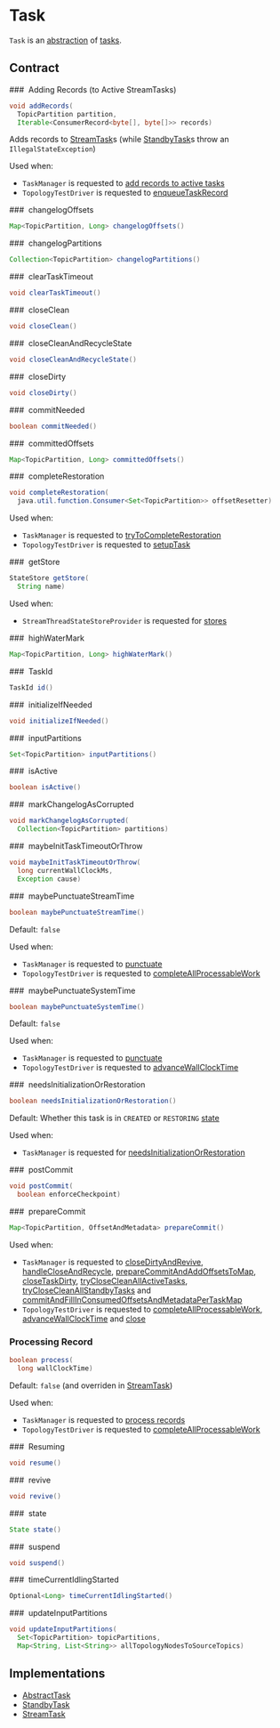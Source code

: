 # Task

`Task` is an [abstraction](#contract) of [tasks](#implementations).

## Contract

### <span id="addRecords"> Adding Records (to Active StreamTasks)

```java
void addRecords(
  TopicPartition partition,
  Iterable<ConsumerRecord<byte[], byte[]>> records)
```

Adds records to [StreamTask](StreamTask.md#addRecords)s (while [StandbyTask](StandbyTask.md#addRecords)s throw an `IllegalStateException`)

Used when:

* `TaskManager` is requested to [add records to active tasks](TaskManager.md#addRecordsToTasks)
* `TopologyTestDriver` is requested to [enqueueTaskRecord](TopologyTestDriver.md#enqueueTaskRecord)

### <span id="changelogOffsets"> changelogOffsets

```java
Map<TopicPartition, Long> changelogOffsets()
```

### <span id="changelogPartitions"> changelogPartitions

```java
Collection<TopicPartition> changelogPartitions()
```

### <span id="clearTaskTimeout"> clearTaskTimeout

```java
void clearTaskTimeout()
```

### <span id="closeClean"> closeClean

```java
void closeClean()
```

### <span id="closeCleanAndRecycleState"> closeCleanAndRecycleState

```java
void closeCleanAndRecycleState()
```

### <span id="closeDirty"> closeDirty

```java
void closeDirty()
```

### <span id="commitNeeded"> commitNeeded

```java
boolean commitNeeded()
```

### <span id="committedOffsets"> committedOffsets

```java
Map<TopicPartition, Long> committedOffsets()
```

### <span id="completeRestoration"> completeRestoration

```java
void completeRestoration(
  java.util.function.Consumer<Set<TopicPartition>> offsetResetter)
```

Used when:

* `TaskManager` is requested to [tryToCompleteRestoration](TaskManager.md#tryToCompleteRestoration)
* `TopologyTestDriver` is requested to [setupTask](TopologyTestDriver.md#setupTask)

### <span id="getStore"> getStore

```java
StateStore getStore(
  String name)
```

Used when:

* `StreamThreadStateStoreProvider` is requested for [stores](state/StreamThreadStateStoreProvider.md#stores)

### <span id="highWaterMark"> highWaterMark

```java
Map<TopicPartition, Long> highWaterMark()
```

### <span id="id"> TaskId

```java
TaskId id()
```

### <span id="initializeIfNeeded"> initializeIfNeeded

```java
void initializeIfNeeded()
```

### <span id="inputPartitions"> inputPartitions

```java
Set<TopicPartition> inputPartitions()
```

### <span id="isActive"> isActive

```java
boolean isActive()
```

### <span id="markChangelogAsCorrupted"> markChangelogAsCorrupted

```java
void markChangelogAsCorrupted(
  Collection<TopicPartition> partitions)
```

### <span id="maybeInitTaskTimeoutOrThrow"> maybeInitTaskTimeoutOrThrow

```java
void maybeInitTaskTimeoutOrThrow(
  long currentWallClockMs,
  Exception cause)
```

### <span id="maybePunctuateStreamTime"> maybePunctuateStreamTime

```java
boolean maybePunctuateStreamTime()
```

Default: `false`

Used when:

* `TaskManager` is requested to [punctuate](TaskManager.md#punctuate)
* `TopologyTestDriver` is requested to [completeAllProcessableWork](TopologyTestDriver.md#completeAllProcessableWork)

### <span id="maybePunctuateSystemTime"> maybePunctuateSystemTime

```java
boolean maybePunctuateSystemTime()
```

Default: `false`

Used when:

* `TaskManager` is requested to [punctuate](TaskManager.md#punctuate)
* `TopologyTestDriver` is requested to [advanceWallClockTime](TopologyTestDriver.md#advanceWallClockTime)

### <span id="needsInitializationOrRestoration"> needsInitializationOrRestoration

```java
boolean needsInitializationOrRestoration()
```

Default: Whether this task is in `CREATED` or `RESTORING` [state](#state)

Used when:

* `TaskManager` is requested for [needsInitializationOrRestoration](TaskManager.md#needsInitializationOrRestoration)

### <span id="postCommit"> postCommit

```java
void postCommit(
  boolean enforceCheckpoint)
```

### <span id="prepareCommit"> prepareCommit

```java
Map<TopicPartition, OffsetAndMetadata> prepareCommit()
```

Used when:

* `TaskManager` is requested to [closeDirtyAndRevive](TaskManager.md#closeDirtyAndRevive), [handleCloseAndRecycle](TaskManager.md#handleCloseAndRecycle), [prepareCommitAndAddOffsetsToMap](TaskManager.md#prepareCommitAndAddOffsetsToMap), [closeTaskDirty](TaskManager.md#closeTaskDirty), [tryCloseCleanAllActiveTasks](TaskManager.md#tryCloseCleanAllActiveTasks), [tryCloseCleanAllStandbyTasks](TaskManager.md#tryCloseCleanAllStandbyTasks) and [commitAndFillInConsumedOffsetsAndMetadataPerTaskMap](TaskManager.md#commitAndFillInConsumedOffsetsAndMetadataPerTaskMap)
* `TopologyTestDriver` is requested to [completeAllProcessableWork](TopologyTestDriver.md#completeAllProcessableWork), [advanceWallClockTime](TopologyTestDriver.md#advanceWallClockTime) and [close](TopologyTestDriver.md#close)

### <span id="process"> Processing Record

```java
boolean process(
  long wallClockTime)
```

Default: `false` (and overriden in [StreamTask](StreamTask.md#process))

Used when:

* `TaskManager` is requested to [process records](TaskManager.md#process)
* `TopologyTestDriver` is requested to [completeAllProcessableWork](TopologyTestDriver.md#completeAllProcessableWork)

### <span id="resume"> Resuming

```java
void resume()
```

### <span id="revive"> revive

```java
void revive()
```

### <span id="state"> state

```java
State state()
```

### <span id="suspend"> suspend

```java
void suspend()
```

### <span id="timeCurrentIdlingStarted"> timeCurrentIdlingStarted

```java
Optional<Long> timeCurrentIdlingStarted()
```

### <span id="updateInputPartitions"> updateInputPartitions

```java
void updateInputPartitions(
  Set<TopicPartition> topicPartitions,
  Map<String, List<String>> allTopologyNodesToSourceTopics)
```

## Implementations

* [AbstractTask](AbstractTask.md)
* [StandbyTask](StandbyTask.md)
* [StreamTask](StreamTask.md)
